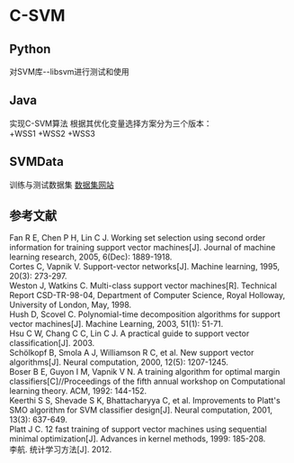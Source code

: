 # C-SVM

## Python
对SVM库--libsvm进行测试和使用

## Java
实现C-SVM算法
根据其优化变量选择方案分为三个版本：  
+WSS1  +WSS2  +WSS3

## SVMData
训练与测试数据集
[数据集网站](https://www.csie.ntu.edu.tw/~cjlin/libsvmtools/datasets/)

## 参考文献
Fan R E, Chen P H, Lin C J. Working set selection using second order information for training support vector machines[J]. Journal of machine learning research, 2005, 6(Dec): 1889-1918.  
Cortes C, Vapnik V. Support-vector networks[J]. Machine learning, 1995, 20(3): 273-297.  
Weston J, Watkins C. Multi-class support vector machines[R]. Technical Report CSD-TR-98-04, Department of Computer Science, Royal Holloway, University of London, May, 1998.  
Hush D, Scovel C. Polynomial-time decomposition algorithms for support vector machines[J]. Machine Learning, 2003, 51(1): 51-71.  
Hsu C W, Chang C C, Lin C J. A practical guide to support vector classification[J]. 2003.  
Schölkopf B, Smola A J, Williamson R C, et al. New support vector algorithms[J]. Neural computation, 2000, 12(5): 1207-1245.  
Boser B E, Guyon I M, Vapnik V N. A training algorithm for optimal margin classifiers[C]//Proceedings of the fifth annual workshop on Computational learning theory. ACM, 1992: 144-152.  
Keerthi S S, Shevade S K, Bhattacharyya C, et al. Improvements to Platt's SMO algorithm for SVM classifier design[J]. Neural computation, 2001, 13(3): 637-649.  
Platt J C. 12 fast training of support vector machines using sequential minimal optimization[J]. Advances in kernel methods, 1999: 185-208.  
李航. 统计学习方法[J]. 2012.

